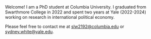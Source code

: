 Welcome! I am a PhD student at Columbia University. I graduated from Swarthmore College in 2022 and spent two years at Yale (2022-2024) working on research in international political economy. 

Please feel free to contact me at slw2192@columbia.edu or sydney.white@yale.edu. 

